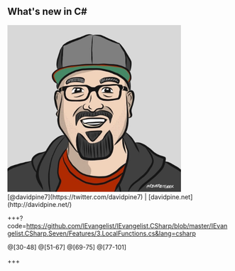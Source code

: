 ## <span>What's new in C#</span>
<img src="assets/me.jpg" height="375" />
<br />
[@davidpine7](https://twitter.com/davidpine7) | [davidpine.net](http://davidpine.net/)

+++?code=https://github.com/IEvangelist/IEvangelist.CSharp/blob/master/IEvangelist.CSharp.Seven/Features/3.LocalFunctions.cs&lang=csharp

@[30-48]
@[51-67]
@[69-75]
@[77-101]

+++
